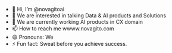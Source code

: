 - 👋 Hi, I’m @novagitoai
- 👀 We are interested in talking Data & AI products and Solutions 
- 🌱 We are currently working AI products in CX domain
- 📫 How to reach me wwww.novagito.com
- 😄 Pronouns: We
- ⚡ Fun fact: Sweat before you achieve success.

<!---
novagitoai/novagitoai is a ✨ special ✨ repository because its `README.md` (this file) appears on your GitHub profile.
You can click the Preview link to take a look at your changes.
--->

